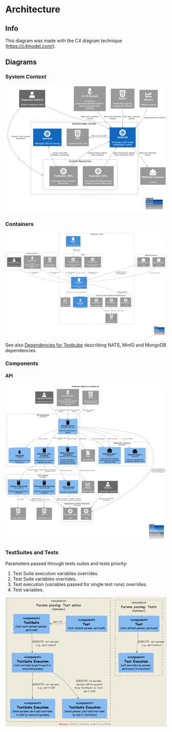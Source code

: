 # Architecture

## Info

This diagram was made with the C4 diagram technique
(<https://c4model.com/>).

## Diagrams

### System Context

![testkube system context diagram](../img/system_context.png)

### Containers

![testkube container diagram](../img/containers.png)

See also [Dependencies for Testkube](../articles/testkube-dependencies.md) describing NATS, MinIO and MongoDB dependencies.

### Components

#### API

![API](../img/components_api.png)

### TestSuites and Tests

Parameters passed through tests suites and tests priority: 

1. Test Suite execution variables overrides.
2. Test Suite variables overrides.
3. Test execution (variables passed for single test runs) overrides.
4. Test variables.


![variables passing](../img/params-passing.png)

